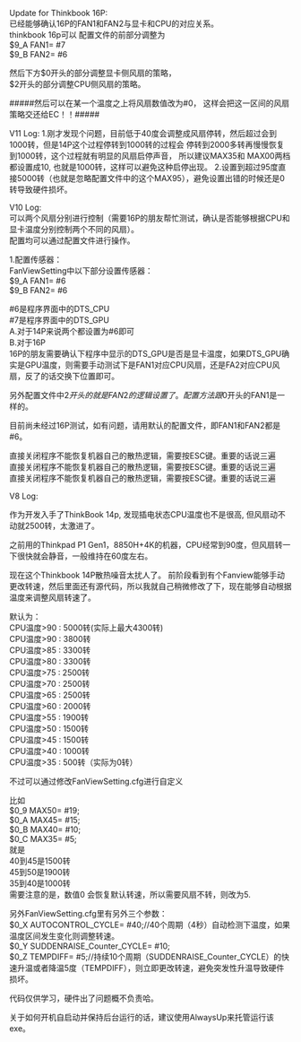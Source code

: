 Update for Thinkbook 16P:  
已经能够确认16P的FAN1和FAN2与显卡和CPU的对应关系。  
thinkbook 16p可以 配置文件的前部分调整为  
$9_A FAN1= #7  
$9_B FAN2= #6  

然后下方$0开头的部分调整显卡侧风扇的策略，   
$2开头的部分调整CPU侧风扇的策略。  

  
#####然后可以在某一个温度之上将风扇数值改为#0， 这样会把这一区间的风扇策略交还给EC！！#####  

  


V11 Log:
1.刚才发现个问题，目前低于40度会调整成风扇停转，然后超过会到1000转，但是14P这个过程停转到1000转的过程会 停转到2000多转再慢慢恢复到1000转，这个过程就有明显的风扇启停声音，
所以建议MAX35和 MAX00两档都设置成10, 也就是1000转，这样可以避免这种启停出现。
2.设置到超过95度直接5000转（也就是忽略配置文件中的这个MAX95），避免设置出错的时候还是0转导致硬件损坏。

V10 Log:  
可以两个风扇分别进行控制（需要16P的朋友帮忙测试，确认是否能够根据CPU和显卡温度分别控制两个不同的风扇）。  
配置均可以通过配置文件进行操作。  
  
  
1.配置传感器：  
FanViewSetting中以下部分设置传感器：  
$9_A FAN1= #6  
$9_B FAN2= #6  
  
  
#6是程序界面中的DTS_CPU  
#7是程序界面中的DTS_GPU  
A.对于14P来说两个都设置为#6即可  
B.对于16P  
16P的朋友需要确认下程序中显示的DTS_GPU是否是显卡温度，如果DTS_GPU确实是GPU温度，则需要手动测试下是FAN1对应CPU风扇，还是FA2对应CPU风扇，反了的话交换下位置即可。  
  

另外配置文件中$2开头的就是FAN2的逻辑设置了。配置方法跟$0开头的FAN1是一样的。  
  

目前尚未经过16P测试，如有问题，请用默认的配置文件，即FAN1和FAN2都是#6。  
  

直接关闭程序不能恢复机器自己的散热逻辑，需要按ESC键。重要的话说三遍  
直接关闭程序不能恢复机器自己的散热逻辑，需要按ESC键。重要的话说三遍  
直接关闭程序不能恢复机器自己的散热逻辑，需要按ESC键。重要的话说三遍  
  
 
V8 Log:  
  
作为开发入手了ThinkBook 14p, 发现插电状态CPU温度也不是很高, 但风扇动不动就2500转，太激进了。    
  
之前用的Thinkpad P1 Gen1，8850H+4K的机器，CPU经常到90度，但风扇转一下很快就会静音，一般维持在60度左右。  
  
现在这个Thinkbook 14P散热噪音太扰人了。 前阶段看到有个Fanview能够手动更改转速，然后里面还有源代码，所以我就自己稍微修改了下，现在能够自动根据温度来调整风扇转速了。  
  

默认为：    
CPU温度>90 : 5000转(实际上最大4300转)  
CPU温度>90 : 3800转    
CPU温度>85 : 3300转  
CPU温度>80 : 3300转  
CPU温度>75 : 2500转  
CPU温度>70 : 2500转  
CPU温度>65 : 2500转   
CPU温度>60 : 2000转  
CPU温度>55 : 1900转  
CPU温度>50 : 1500转  
CPU温度>45 : 1500转  
CPU温度>40 : 1000转  
CPU温度>35 : 500转（实际为0转）  
  
不过可以通过修改FanViewSetting.cfg进行自定义  
  
比如  
$0_9 MAX50= #19;  
$0_A MAX45= #15;  
$0_B MAX40= #10;  
$0_C MAX35= #5;  
就是  
40到45是1500转  
45到50是1900转  
35到40是1000转  
需要注意的是，数值0 会恢复默认转速，所以需要风扇不转，则改为5.  
  
另外FanViewSetting.cfg里有另外三个参数：  
$0_X AUTOCONTROL_CYCLE= #40;//40个周期（4秒）自动检测下温度，如果温度区间发生变化则调整转速。  
$0_Y SUDDENRAISE_Counter_CYCLE= #10;  
$0_Z TEMPDIFF= #5;//持续10个周期（SUDDENRAISE_Counter_CYCLE）的快速升温或者降温5度（TEMPDIFF），则立即更改转速，避免突发性升温导致硬件损坏。  





  

代码仅供学习，硬件出了问题概不负责哈。  

关于如何开机自启动并保持后台运行的话，建议使用AlwaysUp来托管运行该exe。

